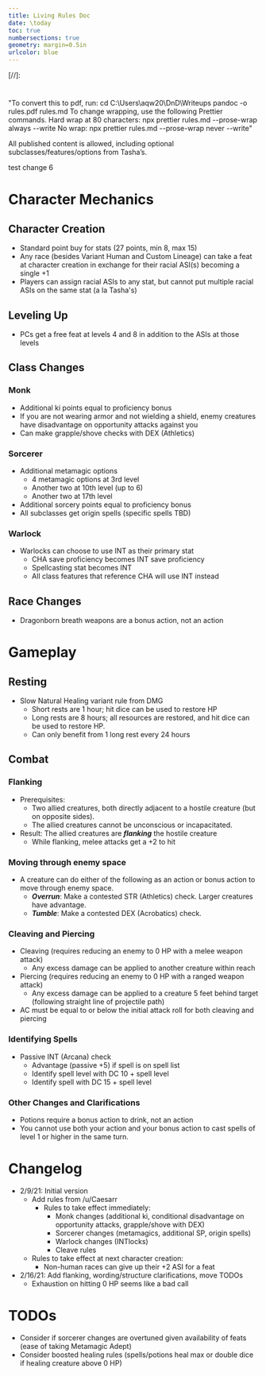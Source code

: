```yaml
---
title: Living Rules Doc
date: \today
toc: true
numbersections: true
geometry: margin=0.5in
urlcolor: blue
---
```


[//]:
  #
  "To convert this to pdf, run:
cd C:\\Users\aqw20\DnD\Writeups
pandoc -o rules.pdf rules.md
To change wrapping, use the following Prettier commands.
Hard wrap at 80 characters: npx prettier rules.md --prose-wrap always --write
No wrap: npx prettier rules.md --prose-wrap never --write"

All published content is allowed, including optional subclasses/features/options
from Tasha’s.

test change 6

# Character Mechanics

## Character Creation

- Standard point buy for stats (27 points, min 8, max 15)
- Any race (besides Variant Human and Custom Lineage) can take a feat at
  character creation in exchange for their racial ASI(s) becoming a single +1
- Players can assign racial ASIs to any stat, but cannot put multiple racial
  ASIs on the same stat (a la Tasha's)

## Leveling Up

- PCs get a free feat at levels 4 and 8 in addition to the ASIs at those levels

## Class Changes

### Monk

- Additional ki points equal to proficiency bonus
- If you are not wearing armor and not wielding a shield, enemy creatures have
  disadvantage on opportunity attacks against you
- Can make grapple/shove checks with DEX (Athletics)

### Sorcerer

- Additional metamagic options
  - 4 metamagic options at 3rd level
  - Another two at 10th level (up to 6)
  - Another two at 17th level
- Additional sorcery points equal to proficiency bonus
- All subclasses get origin spells (specific spells TBD)

### Warlock

- Warlocks can choose to use INT as their primary stat
  - CHA save proficiency becomes INT save proficiency
  - Spellcasting stat becomes INT
  - All class features that reference CHA will use INT instead

## Race Changes

- Dragonborn breath weapons are a bonus action, not an action

# Gameplay

## Resting

- Slow Natural Healing variant rule from DMG
  - Short rests are 1 hour; hit dice can be used to restore HP
  - Long rests are 8 hours; all resources are restored, and hit dice can be used
    to restore HP.
  - Can only benefit from 1 long rest every 24 hours

## Combat

### Flanking

- Prerequisites:
  - Two allied creatures, both directly adjacent to a hostile creature (but on
    opposite sides).
  - The allied creatures cannot be unconscious or incapacitated.
- Result: The allied creatures are **_flanking_** the hostile creature
  - While flanking, melee attacks get a +2 to hit

### Moving through enemy space

- A creature can do either of the following as an action or bonus action to move
  through enemy space.
  - _**Overrun**_: Make a contested STR (Athletics) check. Larger creatures have
    advantage.
  - _**Tumble**_: Make a contested DEX (Acrobatics) check.

### Cleaving and Piercing

- Cleaving (requires reducing an enemy to 0 HP with a melee weapon attack)
  - Any excess damage can be applied to another creature within reach
- Piercing (requires reducing an enemy to 0 HP with a ranged weapon attack)
  - Any excess damage can be applied to a creature 5 feet behind target
    (following straight line of projectile path)
- AC must be equal to or below the initial attack roll for both cleaving and
  piercing

### Identifying Spells

- Passive INT (Arcana) check
  - Advantage (passive +5) if spell is on spell list
  - Identify spell level with DC 10 + spell level
  - Identify spell with DC 15 + spell level

### Other Changes and Clarifications

- Potions require a bonus action to drink, not an action
- You cannot use both your action and your bonus action to cast spells of level
  1 or higher in the same turn.

# Changelog

- 2/9/21: Initial version
  - Add rules from /u/Caesarr
    - Rules to take effect immediately:
      - Monk changes (additional ki, conditional disadvantage on opportunity
        attacks, grapple/shove with DEX)
      - Sorcerer changes (metamagics, additional SP, origin spells)
      - Warlock changes (INTlocks)
      - Cleave rules
  - Rules to take effect at next character creation:
    - Non-human races can give up their +2 ASI for a feat
- 2/16/21: Add flanking, wording/structure clarifications, move TODOs
  - Exhaustion on hitting 0 HP seems like a bad call

# TODOs

- Consider if sorcerer changes are overtuned given availability of feats (ease
  of taking Metamagic Adept)
- Consider boosted healing rules (spells/potions heal max or double dice if
  healing creature above 0 HP)
